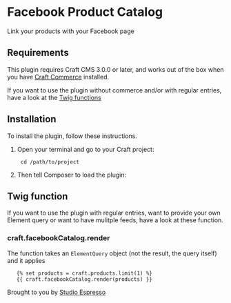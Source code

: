 # Facebook Product Catalog

Link your products with your Facebook page

## Requirements

This plugin requires Craft CMS 3.0.0 or later, and works out of the box when you have [Craft Commerce](http://plugins.craftcms.com/commerce) installed.

If you want to use the plugin without commerce and/or with regular entries, have a look at the [Twig functions](#twig-function) 

## Installation

To install the plugin, follow these instructions.

1. Open your terminal and go to your Craft project:

        cd /path/to/project

2. Then tell Composer to load the plugin:


## Twig function
If you want to use the plugin with regular entries, want to provide your own Element query or want to have mulitple feeds, have a look at these function.

### craft.facebookCatalog.render
The function takes an `ElementQuery` object (not the result, the query itself) and it applies

       {% set products = craft.products.limit(1) %}
       {{ craft.facebookCatalog.render(products) }}


Brought to you by [Studio Espresso](https://studioespresso.co/en)

